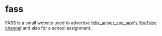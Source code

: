 # fass
FASS is a small website used to advertise [felix_aniver_see_saw's YouTube channel](https://www.youtube.com/channel/UCkXep4_jjjfAbeAqZJ5JshA) and also for a school assignment.
